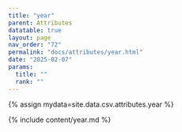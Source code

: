 ```yaml
---
title: "year"
parent: Attributes
datatable: true
layout: page
nav_order: "72"
permalink: "docs/attributes/year.html"
date: "2025-02-07"
params:
  title: ""
  rank: ""
---
```

{% assign mydata=site.data.csv.attributes.year %} 

{% include content/year.md %}
